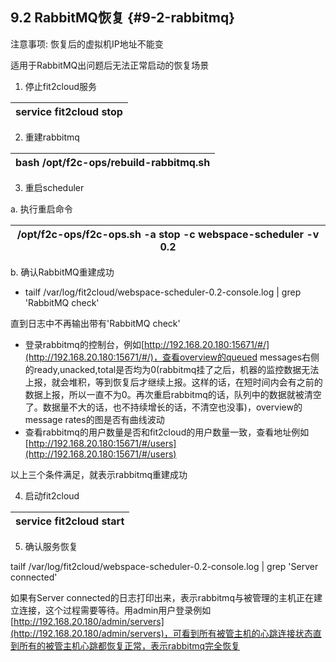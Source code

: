 ## **9.2 RabbitMQ恢复** {#9-2-rabbitmq}

注意事项: 恢复后的虚拟机IP地址不能变

适用于RabbitMQ出问题后无法正常启动的恢复场景

1) 停止fit2cloud服务

| service fit2cloud stop |
| --- |

2) 重建rabbitmq

| bash /opt/f2c-ops/rebuild-rabbitmq.sh |
| --- |

3) 重启scheduler

a. 执行重启命令

| /opt/f2c-ops/f2c-ops.sh -a stop -c webspace-scheduler -v 0.2 |
| --- |

b. 确认RabbitMQ重建成功

*   tailf /var/log/fit2cloud/webspace-scheduler-0.2-console.log  | grep &#039;RabbitMQ check&#039;

直到日志中不再输出带有&#039;RabbitMQ check&#039;

*   登录rabbitmq的控制台，例如[http://192.168.20.180:15671/#/](http://192.168.20.180:15671/#/)，查看overview的queued messages右侧的ready,unacked,total是否均为0(rabbitmq挂了之后，机器的监控数据无法上报，就会堆积，等到恢复后才继续上报。这样的话，在短时间内会有之前的数据上报，所以一直不为0。再次重启rabbitmq的话，队列中的数据就被清空了。数据量不大的话，也不持续增长的话，不清空也没事)，overview的message rates的图是否有曲线波动
*   查看rabbitmq的用户数量是否和fit2cloud的用户数量一致，查看地址例如[http://192.168.20.180:15671/#/users](http://192.168.20.180:15671/#/users)

以上三个条件满足，就表示rabbitmq重建成功

4) 启动fit2cloud

| service fit2cloud start |
| --- |

5) 确认服务恢复

tailf /var/log/fit2cloud/webspace-scheduler-0.2-console.log  | grep &#039;Server connected&#039;

如果有Server connected的日志打印出来，表示rabbitmq与被管理的主机正在建立连接，这个过程需要等待。用admin用户登录例如[http://192.168.20.180/admin/servers](http://192.168.20.180/admin/servers)，可看到所有被管主机的心跳连接状态直到所有的被管主机心跳都恢复正常，表示rabbitmq完全恢复